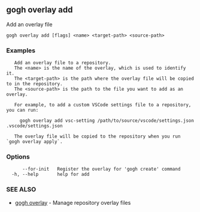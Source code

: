 ## gogh overlay add

Add an overlay file

```
gogh overlay add [flags] <name> <target-path> <source-path>
```

### Examples

```
   Add an overlay file to a repository.
   The <name> is the name of the overlay, which is used to identify it.
   The <target-path> is the path where the overlay file will be copied to in the repository.
   The <source-path> is the path to the file you want to add as an overlay.

   For example, to add a custom VSCode settings file to a repository, you can run:

     gogh overlay add vsc-setting /path/to/source/vscode/settings.json .vscode/settings.json

   The overlay file will be copied to the repository when you run `gogh overlay apply`.
```

### Options

```
      --for-init   Register the overlay for 'gogh create' command
  -h, --help       help for add
```

### SEE ALSO

* [gogh overlay](gogh_overlay.md)	 - Manage repository overlay files

